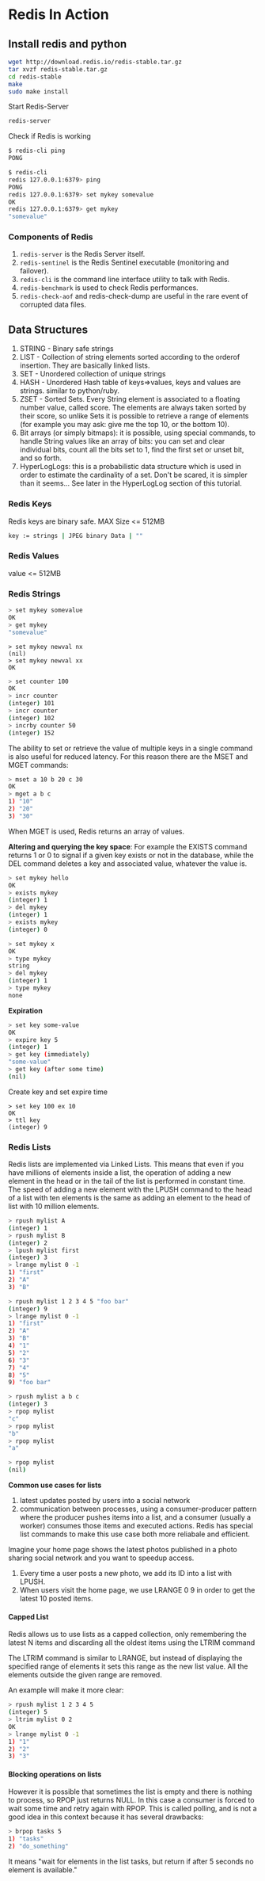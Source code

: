# Redis In Action

## Install redis and python

```bash
wget http://download.redis.io/redis-stable.tar.gz
tar xvzf redis-stable.tar.gz
cd redis-stable
make
sudo make install
```

Start Redis-Server
```bash
redis-server
```

Check if Redis is working
```bash
$ redis-cli ping
PONG
```

```bash
$ redis-cli
redis 127.0.0.1:6379> ping
PONG
redis 127.0.0.1:6379> set mykey somevalue
OK
redis 127.0.0.1:6379> get mykey 
"somevalue"
```

### Components of Redis
1. `redis-server` is the Redis Server itself.
2. `redis-sentinel` is the Redis Sentinel executable (monitoring and failover).
3. `redis-cli` is the command line interface utility to talk with Redis.
4. `redis-benchmark` is used to check Redis performances.
5. `redis-check-aof` and redis-check-dump are useful in the rare event of corrupted data files.

## Data Structures
1. STRING - Binary safe strings
2. LIST - Collection of string elements sorted according to the orderof insertion. They are basically linked lists.
3. SET  - Unordered collection of unique strings
4. HASH - Unordered Hash table of keys=>values, keys and values are strings. similar to python/ruby.
5. ZSET - Sorted Sets.
    Every String element is associated to a floating number value, called score. The elements are always taken sorted by their score, so unlike Sets it is possible to retrieve a range of elements (for example you may ask: give me the top 10, or the bottom 10).
6. Bit arrays (or simply bitmaps): it is possible, using special commands, to handle String values like an array of bits: you can set and clear individual bits, count all the bits set to 1, find the first set or unset bit, and so forth.
7. HyperLogLogs: this is a probabilistic data structure which is used in order to estimate the cardinality of a set. Don't be scared, it is simpler than it seems... See later in the HyperLogLog section of this tutorial.
   
### Redis Keys
Redis keys are binary safe. MAX Size <= 512MB
```bash
key := strings | JPEG binary Data | ""
```

### Redis Values
value <= 512MB

### Redis Strings
```bash
> set mykey somevalue
OK
> get mykey
"somevalue"
```

```
> set mykey newval nx
(nil)
> set mykey newval xx
OK
```

```bash
> set counter 100
OK
> incr counter
(integer) 101
> incr counter
(integer) 102
> incrby counter 50
(integer) 152
```

The ability to set or retrieve the value of multiple keys in a single command is also useful for reduced latency. For this reason there are the MSET and MGET commands:
```bash
> mset a 10 b 20 c 30
OK
> mget a b c
1) "10"
2) "20"
3) "30"
```
When MGET is used, Redis returns an array of values.

**Altering and querying the key space**:
For example the EXISTS command returns 1 or 0 to signal if a given key exists or not in the database, while the DEL command deletes a key and associated value, whatever the value is.

```bash
> set mykey hello
OK
> exists mykey
(integer) 1
> del mykey
(integer) 1
> exists mykey
(integer) 0
```

```bash
> set mykey x
OK
> type mykey
string
> del mykey
(integer) 1
> type mykey
none
```

**Expiration**
```bash
> set key some-value
OK
> expire key 5
(integer) 1
> get key (immediately)
"some-value"
> get key (after some time)
(nil)
```

Create key and set expire time
```
> set key 100 ex 10
OK
> ttl key
(integer) 9
```

### Redis Lists
Redis lists are implemented via Linked Lists. This means that even if you have millions of elements inside a list, the operation of adding a new element in the head or in the tail of the list is performed in constant time. The speed of adding a new element with the LPUSH command to the head of a list with ten elements is the same as adding an element to the head of list with 10 million elements.

```bash
> rpush mylist A
(integer) 1
> rpush mylist B
(integer) 2
> lpush mylist first
(integer) 3
> lrange mylist 0 -1
1) "first"
2) "A"
3) "B"
```

```bash
> rpush mylist 1 2 3 4 5 "foo bar"
(integer) 9
> lrange mylist 0 -1
1) "first"
2) "A"
3) "B"
4) "1"
5) "2"
6) "3"
7) "4"
8) "5"
9) "foo bar"
```

```bash
> rpush mylist a b c
(integer) 3
> rpop mylist
"c"
> rpop mylist
"b"
> rpop mylist
"a"
```

```bash
> rpop mylist
(nil)

```

**Common use cases for lists**
1. latest updates posted by users into a social network
2. communication between processes, using a consumer-producer pattern where the producer pushes items into a list, and a consumer (usually a worker) consumes those items and executed actions. Redis has special list commands to make this use case both more reliabale and efficient.

Imagine your home page shows the latest photos published in a photo sharing social network and you want to speedup access.
1. Every time a user posts a new photo, we add its ID into a list with LPUSH.
2. When users visit the home page, we use LRANGE 0 9 in order to get the latest 10 posted items.

#### Capped List
Redis allows us to use lists as a capped collection, only remembering the latest N items and discarding all the oldest items using the LTRIM command

The LTRIM command is similar to LRANGE, but instead of displaying the specified range of elements it sets this range as the new list value. All the elements outside the given range are removed.

An example will make it more clear:
```bash
> rpush mylist 1 2 3 4 5
(integer) 5
> ltrim mylist 0 2
OK
> lrange mylist 0 -1
1) "1"
2) "2"
3) "3"

```
#### Blocking operations on lists

However it is possible that sometimes the list is empty and there is nothing to process, so RPOP just returns NULL. In this case a consumer is forced to wait some time and retry again with RPOP. This is called polling, and is not a good idea in this context because it has several drawbacks:

```bash
> brpop tasks 5
1) "tasks"
2) "do_something"

```
It means "wait for elements in the list tasks, but return if after 5 seconds no element is available."
